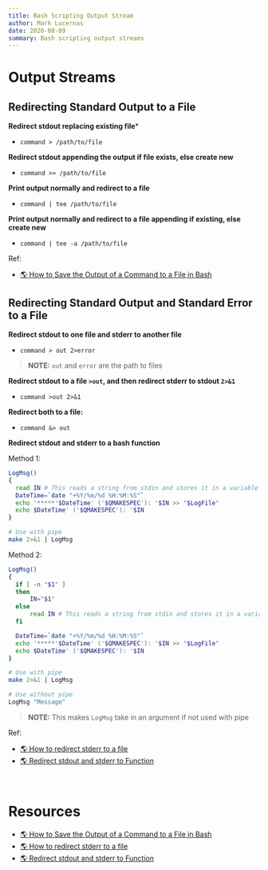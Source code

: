 ```yaml
---
title: Bash Scripting Output Stream
author: Mark Lucernas
date: 2020-08-09
summary: Bash scripting output streams
---
```



# Output Streams

## Redirecting Standard Output to a File

**Redirect stdout replacing existing file***

  - `command > /path/to/file`


**Redirect stdout appending the output if file exists, else create new**

  - `command >> /path/to/file`


**Print output normally and redirect to a file**

  - `command | tee /path/to/file`


**Print output normally and redirect to a file appending if existing, else
create new**

  - `command | tee -a /path/to/file`


Ref:

- [🌎 How to Save the Output of a Command to a File in Bash](https://www.howtogeek.com/299219/how-to-save-the-output-of-a-command-to-a-file-in-bash-aka-the-linux-and-macos-terminal/)


## Redirecting Standard Output and Standard Error to a File

**Redirect stdout to one file and stderr to another file**

  - `command > out 2>error`


> **NOTE:** `out` and `error` are the path to files

**Redirect stdout to a file `>out`, and then redirect stderr to stdout `2>&1`**

  - `command >out 2>&1`


**Redirect both to a file:**

  - `command &> out`


**Redirect stdout and stderr to a bash function**

Method 1:

```sh
LogMsg()
{
  read IN # This reads a string from stdin and stores it in a variable called IN
  DateTime=`date "+%Y/%m/%d %H:%M:%S"`
  echo '*****'$DateTime' ('$QMAKESPEC'): '$IN >> "$LogFile"
  echo $DateTime' ('$QMAKESPEC'): '$IN
}

# Use with pipe
make 2>&1 | LogMsg
```

Method 2:

```sh
LogMsg()
{
  if [ -n "$1" ]
  then
      IN="$1"
  else
      read IN # This reads a string from stdin and stores it in a variable called IN
  fi

  DateTime=`date "+%Y/%m/%d %H:%M:%S"`
  echo '*****'$DateTime' ('$QMAKESPEC'): '$IN >> "$LogFile"
  echo $DateTime' ('$QMAKESPEC'): '$IN
}

# Use with pipe
make 2>&1 | LogMsg

# Use without pipe
LogMsg "Message"
```

> **NOTE:** This makes `LogMsg` take in an argument if not used with pipe

Ref:

- [🌎 How to redirect stderr to a file](https://askubuntu.com/questions/625224/how-to-redirect-stderr-to-a-file)
- [🌎 Redirect stdout and stderr to Function](https://stackoverflow.com/questions/11904907/redirect-stdout-and-stderr-to-function)


<br>

# Resources

- [🌎 How to Save the Output of a Command to a File in Bash](https://www.howtogeek.com/299219/how-to-save-the-output-of-a-command-to-a-file-in-bash-aka-the-linux-and-macos-terminal/)
- [🌎 How to redirect stderr to a file](https://askubuntu.com/questions/625224/how-to-redirect-stderr-to-a-file)
- [🌎 Redirect stdout and stderr to Function](https://stackoverflow.com/questions/11904907/redirect-stdout-and-stderr-to-function)

